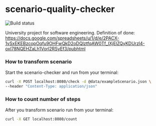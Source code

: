 # scenario-quality-checker
![Build status](https://travis-ci.org/damian-horna/scenario-quality-checker.svg?branch=master)

University project for software engineering.
Definition of done: https://docs.google.com/spreadsheets/u/1/d/e/2PACX-1vSxEKEBzcopOqfu9OHFwQkD2oDQlztfqAW0Tf_IXjElZQyKDUrzl4-oxI78NQEHZaLh1Vorl2RSyEf3/pubhtml


### How to transform scenario
Start the scenario-checker and run from your terminal:

```bash
curl -X POST localhost:8080/check -d @data/exampleScenario.json \
--header "Content-Type: application/json"
```

### How to count number of steps
After you transform scenario run from your terminal:
```bash
curl -X GET localhost:8080/count
```